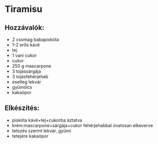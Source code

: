# Tiramisu

## Hozzávalók:
* 2 csomag babapiskóta
* 1-2 erős kávé
* tej
* 1 vani cukor
* cukor
* 250 g mascarpone
* 3 tojássárgája
* 3 tojásfehérjehab
* esetleg lekvár
* gyümölcs
* kakaópor

## Elkészítés:
* piskóta kávé+tej+cukorba áztatva
* krém:mascarpone+sárgája+cukor fehérjehabbal óvatosan elkeverve
* tetszés szerint lekvár, gyümi
* tetejére kakaópor
